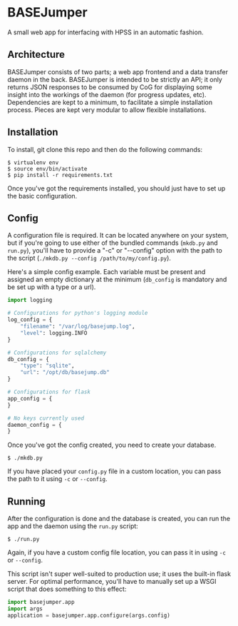 # BASEJumper

A small web app for interfacing with HPSS in an automatic fashion.

## Architecture

BASEJumper consists of two parts; a web app frontend and a data transfer daemon in the back. BASEJumper is intended to be strictly an API; it only returns JSON responses to be consumed by CoG for displaying some insight into the workings of the daemon (for progress updates, etc). Dependencies are kept to a minimum, to facilitate a simple installation process. Pieces are kept very modular to allow flexible installations.

## Installation

To install, git clone this repo and then do the following commands:

```
$ virtualenv env
$ source env/bin/activate
$ pip install -r requirements.txt
```

Once you've got the requirements installed, you should just have to set up the basic configuration.

## Config

A configuration file is required. It can be located anywhere on your system, but if you're going to use either of the bundled commands (`mkdb.py` and `run.py`), you'll have to provide a "-c" or "--config" option with the path to the script (`./mkdb.py --config /path/to/my/config.py`).

Here's a simple config example. Each variable must be present and assigned an empty dictionary at the minimum (`db_config` is mandatory and be set up with a type or a url).

```python
import logging

# Configurations for python's logging module
log_config = {
	"filename": "/var/log/basejump.log",
	"level": logging.INFO
}

# Configurations for sqlalchemy
db_config = {
	"type": "sqlite",
	"url": "/opt/db/basejump.db"
}

# Configurations for flask
app_config = {
}

# No keys currently used
daemon_config = {	
}
```

Once you've got the config created, you need to create your database.

```
$ ./mkdb.py
```

If you have placed your `config.py` file in a custom location, you can pass the path to it using `-c` or `--config`.

## Running

After the configuration is done and the database is created, you can run the app and the daemon using the `run.py` script:

```
$ ./run.py
```

Again, if you have a custom config file location, you can pass it in using `-c` or `--config`.

This script isn't super well-suited to production use; it uses the built-in flask server. For optimal performance, you'll have to manually set up a WSGI script that does something to this effect:

```python
import basejumper.app
import args
application = basejumper.app.configure(args.config)
```
